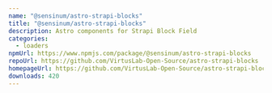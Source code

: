 ```yaml
---
name: "@sensinum/astro-strapi-blocks"
title: "@sensinum/astro-strapi-blocks"
description: Astro components for Strapi Block Field
categories:
  - loaders
npmUrl: https://www.npmjs.com/package/@sensinum/astro-strapi-blocks
repoUrl: https://github.com/VirtusLab-Open-Source/astro-strapi-blocks
homepageUrl: https://github.com/VirtusLab-Open-Source/astro-strapi-blocks#readme
downloads: 420
---
```

